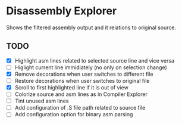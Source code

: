# Disassembly Explorer

Shows the filtered assembly output and it relations to original source.

## TODO

- [x] Highlight asm lines related to selected source line and vice versa
- [ ] Higlight current line immidiately (no only on selection change)
- [x] Remove decorations when user switches to different file
- [ ] Restore decorations when user switches to original file
- [x] Scroll to first highlighted line if it is out of view
- [ ] Colorize source and asm lines as in Compiler Explorer
- [ ] Tint unused asm lines
- [ ] Add configuration of .S file path related to source file
- [ ] Add configuration option for binary asm parsing
